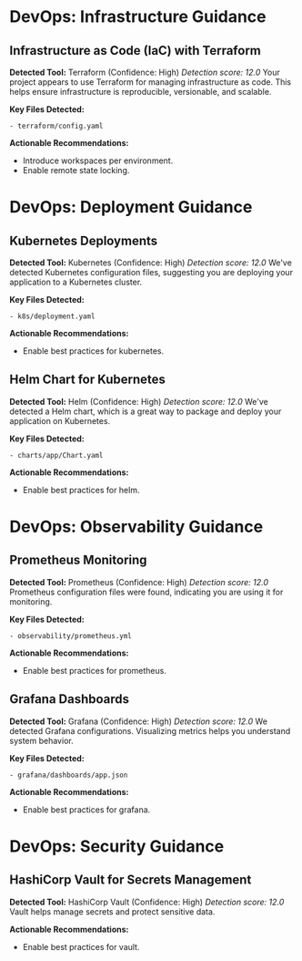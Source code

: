 # DevOps: Infrastructure Guidance
<!-- markdownlint-disable MD025 -->

## Infrastructure as Code (IaC) with Terraform

**Detected Tool:** Terraform (Confidence: High)
_Detection score: 12.0_
Your project appears to use Terraform for managing infrastructure as code. This
helps ensure infrastructure is reproducible, versionable, and scalable.

**Key Files Detected:**

```text
- terraform/config.yaml
```

**Actionable Recommendations:**

- Introduce workspaces per environment.
- Enable remote state locking.

# DevOps: Deployment Guidance

## Kubernetes Deployments

**Detected Tool:** Kubernetes (Confidence: High)
_Detection score: 12.0_
We've detected Kubernetes configuration files, suggesting you are deploying
your application to a Kubernetes cluster.

**Key Files Detected:**

```text
- k8s/deployment.yaml
```

**Actionable Recommendations:**

- Enable best practices for kubernetes.

## Helm Chart for Kubernetes

**Detected Tool:** Helm (Confidence: High)
_Detection score: 12.0_
We've detected a Helm chart, which is a great way to package and deploy your
application on Kubernetes.

**Key Files Detected:**

```text
- charts/app/Chart.yaml
```

**Actionable Recommendations:**

- Enable best practices for helm.

# DevOps: Observability Guidance

## Prometheus Monitoring

**Detected Tool:** Prometheus (Confidence: High)
_Detection score: 12.0_
Prometheus configuration files were found, indicating you are using it for
monitoring.

**Key Files Detected:**

```text
- observability/prometheus.yml
```

**Actionable Recommendations:**

- Enable best practices for prometheus.

## Grafana Dashboards

**Detected Tool:** Grafana (Confidence: High)
_Detection score: 12.0_
We detected Grafana configurations. Visualizing metrics helps you understand
system behavior.

**Key Files Detected:**

```text
- grafana/dashboards/app.json
```

**Actionable Recommendations:**

- Enable best practices for grafana.

# DevOps: Security Guidance

## HashiCorp Vault for Secrets Management

**Detected Tool:** HashiCorp Vault (Confidence: High)
_Detection score: 12.0_
Vault helps manage secrets and protect sensitive data.

**Actionable Recommendations:**

- Enable best practices for vault.
